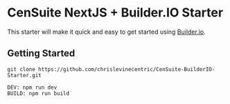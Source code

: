 # CenSuite NextJS + Builder.IO Starter

This starter will make it quick and easy to get started using [Builder.io](https://builder.io).

## Getting Started

```
git clone https://github.com/chrislevinecentric/CenSuite-BuilderIO-Starter.git
```

```
DEV: npm run dev
BUILD: npm run build
```